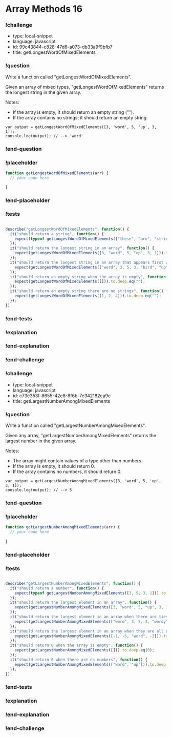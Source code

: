 # Array Methods 16

### !challenge

* type: local-snippet
* language: javascript
* id: 99c43844-c828-47d6-a073-db33a9f9bfb7
* title: getLongestWordOfMixedElements

### !question

Write a function called "getLongestWordOfMixedElements".

Given an array of mixed types, "getLongestWordOfMixedElements" returns the longest string in the given array.

Notes:
* If the array is empty, it should return an empty string ("").
* If the array contains no strings; it should return an empty string.

```
var output = getLongestWordOfMixedElements([3, 'word', 5, 'up', 3, 1]);
console.log(output); // --> 'word'
```

### !end-question

### !placeholder

```js
function getLongestWordOfMixedElements(arr) {
  // your code here

}
```

### !end-placeholder

### !tests

```js

describe("getLongestWordOfMixedElements", function() {
  it("should return a string", function() {
    expect(typeof getLongestWordOfMixedElements(["these", "are", "strings"])).to.deep.eq("string");
  });
  it("should return the longest string in an array", function() {
    expect(getLongestWordOfMixedElements([3, "word", 5, "up", 3, 1])).to.deep.eq("word");
  });
  it("should return the longest string in an array that appears first when there are ties", function() {
    expect(getLongestWordOfMixedElements(["word", 3, 5, 3, "bird", "up", 1, 5])).to.deep.eq("word");
  });
  it("should return an empty string when the array is empty", function() {
    expect(getLongestWordOfMixedElements([])).to.deep.eq("");
  });
  it("should return an empty string there are no strings", function() {
    expect(getLongestWordOfMixedElements([1, 2, 4])).to.deep.eq("");
  });
});

```

### !end-tests

### !explanation

### !end-explanation

### !end-challenge

### !challenge

* type: local-snippet
* language: javascript
* id: c73e353f-8655-42e8-8f6b-7e342182ca9c
* title: getLargestNumberAmongMixedElements

### !question

Write a function called "getLargestNumberAmongMixedElements".

Given any array, "getLargestNumberAmongMixedElements" returns the largest number in the given array.

Notes:
* The array might contain values of a type other than numbers.
* If the array is empty, it should return 0.
* If the array contains no numbers, it should return 0.

```
var output = getLargestNumberAmongMixedElements([3, 'word', 5, 'up', 3, 1]);
console.log(output); // --> 5
```

### !end-question

### !placeholder

```js
function getLargestNumberAmongMixedElements(arr) {
  // your code here
  
}
```

### !end-placeholder

### !tests

```js

describe("getLargestNumberAmongMixedElements", function() {
  it("should return a number", function() {
    expect(typeof getLargestNumberAmongMixedElements([3, 5, 3, 1])).to.deep.eq("number");
  });
  it("should return the largest element in an array", function() {
    expect(getLargestNumberAmongMixedElements([3, "word", 5, "up", 3, 1])).to.deep.eq(5);
  });
  it("should return the largest element in an array when there are ties", function() {
    expect(getLargestNumberAmongMixedElements(["word", 3, 5, 3, "wordy", "up", 1, 5])).to.deep.eq(5);
  });
  it("should return the largest element in an array when they are all negative", function() {
    expect(getLargestNumberAmongMixedElements([-1, -5, "word", -3])).to.deep.eq(-1);
  });
  it("should return 0 when the array is empty", function() {
    expect(getLargestNumberAmongMixedElements([])).to.deep.eq(0);
  });
  it("should return 0 when there are no numbers", function() {
    expect(getLargestNumberAmongMixedElements(["word", "up"])).to.deep.eq(0);
  });
});


```

### !end-tests

### !explanation

### !end-explanation

### !end-challenge
